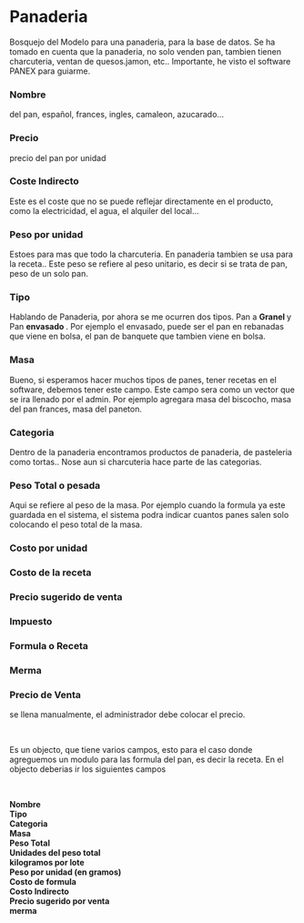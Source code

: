 # Panaderia

Bosquejo del Modelo para una panaderia, para la base de datos. Se ha tomado en cuenta que la panaderia, no solo venden pan, tambien tienen charcuteria, ventan de quesos.jamon, etc.. Importante, he visto el software PANEX para guiarme.

### Nombre

del pan, español, frances, ingles, camaleon, azucarado...

### Precio

precio del pan por unidad

### Coste Indirecto

Este es el coste que no se puede reflejar directamente en el producto, como la electricidad, el agua, el alquiler del local...

### Peso por unidad

Estoes para mas que todo la charcuteria. En panaderia tambien se usa para la receta.. Este peso se refiere al peso unitario, es decir si se trata de pan, peso de un solo pan.

### Tipo

Hablando de Panaderia, por ahora se me ocurren dos tipos. Pan a <b> Granel </b>  y Pan <b> envasado </b>. Por ejemplo el envasado, puede ser el pan en rebanadas que viene en bolsa, el pan de banquete que tambien viene en bolsa.

### Masa

Bueno, si esperamos hacer muchos tipos de panes, tener recetas en el software, debemos tener este campo. Este campo sera como un vector que se ira llenado por el admin. Por ejemplo agregara masa del biscocho, masa del pan frances, masa del paneton.

### Categoria

Dentro de la panaderia encontramos productos de panaderia, de pasteleria como tortas.. Nose aun si charcuteria hace parte de las categorias.

### Peso Total o pesada

Aqui se refiere al peso de la masa. Por ejemplo cuando la formula ya este guardada en el sistema, el sistema podra indicar cuantos panes salen solo colocando el peso total de la masa.


### Costo por unidad

### Costo de la receta

### Precio sugerido de venta

### Impuesto

### Formula o Receta

### Merma

### Precio de Venta

se llena manualmente, el administrador debe colocar el precio.

</br>

Es un objecto, que tiene varios campos, esto para el caso donde agreguemos un modulo para las formula del pan, es decir la receta.
En el objecto deberias ir los  siguientes campos

</br>

<b> Nombre </b> 
</br>
<b> Tipo </b> 
</br>
<b> Categoria </b> 
</br>
<b> Masa </b> 
</br>
<b> Peso Total </b> 
</br>
<b> Unidades del peso total </b> 
</br>
<b> kilogramos por lote </b> 
</br>
<b> Peso por unidad (en gramos) </b> 
</br>
<b> Costo de formula </b> 
</br>
<b> Costo Indirecto </b> 
</br>
<b> Precio sugerido por venta </b> 
</br>
<b> merma </b> 
</br>
